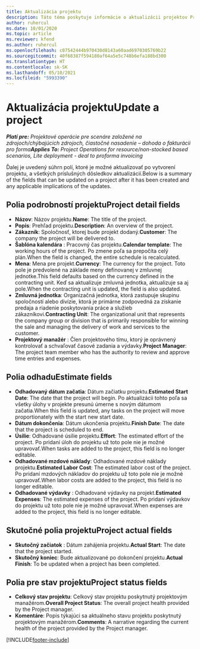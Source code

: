 ```yaml
---
title: Aktualizácia projektu
description: Táto téma poskytuje informácie o aktualizácii projektov Project Operations.
author: ruhercul
ms.date: 10/01/2020
ms.topic: article
ms.reviewer: kfend
ms.author: ruhercul
ms.openlocfilehash: c07542444b970430d8143a60aad6970305769b22
ms.sourcegitcommit: 40f68387f594180af64a5e5c748b6efa188bd300
ms.translationtype: HT
ms.contentlocale: sk-SK
ms.lasthandoff: 05/10/2021
ms.locfileid: "5993390"
---
```

# <a name="update-a-project"></a><span data-ttu-id="dcf6c-103">Aktualizácia projektu</span><span class="sxs-lookup"><span data-stu-id="dcf6c-103">Update a project</span></span>

<span data-ttu-id="dcf6c-104">_**Platí pre:** Projektové operácie pre scenáre založené na zdrojoch/chýbajúcich zdrojoch, čiastočné nasadenie – dohoda o fakturácii pro forma_</span><span class="sxs-lookup"><span data-stu-id="dcf6c-104">_**Applies To:** Project Operations for resource/non-stocked based scenarios, Lite deployment - deal to proforma invoicing_</span></span>

<span data-ttu-id="dcf6c-105">Ďalej je uvedený súhrn polí, ktoré je možné aktualizovať po vytvorení projektu, a všetkých príslušných dôsledkov aktualizácií.</span><span class="sxs-lookup"><span data-stu-id="dcf6c-105">Below is a summary of the fields that can be updated on a project after it has been created and any applicable implications of the updates.</span></span>

## <a name="project-detail-fields"></a><span data-ttu-id="dcf6c-106">Polia podrobností projektu</span><span class="sxs-lookup"><span data-stu-id="dcf6c-106">Project detail fields</span></span>

- <span data-ttu-id="dcf6c-107">**Názov**: Názov projektu.</span><span class="sxs-lookup"><span data-stu-id="dcf6c-107">**Name**: The title of the project.</span></span>
- <span data-ttu-id="dcf6c-108">**Popis**: Prehľad projektu.</span><span class="sxs-lookup"><span data-stu-id="dcf6c-108">**Description**: An overview of the project.</span></span>
- <span data-ttu-id="dcf6c-109">**Zákazník**: Spoločnosť, ktorej bude projekt dodaný.</span><span class="sxs-lookup"><span data-stu-id="dcf6c-109">**Customer**: The company the project will be delivered to.</span></span>
- <span data-ttu-id="dcf6c-110">**Šablóna kalendára** : Pracovný čas projektu.</span><span class="sxs-lookup"><span data-stu-id="dcf6c-110">**Calendar template**: The working hours of the project.</span></span> <span data-ttu-id="dcf6c-111">Po zmene poľa sa prepočíta celý plán.</span><span class="sxs-lookup"><span data-stu-id="dcf6c-111">When the field is changed, the entire schedule is recalculated.</span></span>
- <span data-ttu-id="dcf6c-112">**Mena**: Mena pre projekt.</span><span class="sxs-lookup"><span data-stu-id="dcf6c-112">**Currency**: The currency for the project.</span></span> <span data-ttu-id="dcf6c-113">Toto pole je predvolené na základe meny definovanej v zmluvnej jednotke.</span><span class="sxs-lookup"><span data-stu-id="dcf6c-113">This field defaults based on the currency defined in the contracting unit.</span></span> <span data-ttu-id="dcf6c-114">Keď sa aktualizuje zmluvná jednotka, aktualizuje sa aj pole.</span><span class="sxs-lookup"><span data-stu-id="dcf6c-114">When the contracting unit is updated, the field is also updated.</span></span>
- <span data-ttu-id="dcf6c-115">**Zmluvná jednotka**: Organizačná jednotka, ktorá zastupuje skupinu spoločností alebo divízie, ktorá je primárne zodpovedná za získanie predaja a riadenie poskytovania práce a služieb zákazníkovi.</span><span class="sxs-lookup"><span data-stu-id="dcf6c-115">**Contracting Unit**: The organizational unit that represents the company group or division that is primarily responsible for winning the sale and managing the delivery of work and services to the customer.</span></span> 
- <span data-ttu-id="dcf6c-116">**Projektový manažér** : Člen projektového tímu, ktorý je oprávnený kontrolovať a schvaľovať časové zadania a výdavky.</span><span class="sxs-lookup"><span data-stu-id="dcf6c-116">**Project Manager**: The project team member who has the authority to review and approve time entries and expenses.</span></span>

## <a name="estimate-fields"></a><span data-ttu-id="dcf6c-117">Polia odhadu</span><span class="sxs-lookup"><span data-stu-id="dcf6c-117">Estimate fields</span></span>

- <span data-ttu-id="dcf6c-118">**Odhadovaný dátum začatia**: Dátum začiatku projektu.</span><span class="sxs-lookup"><span data-stu-id="dcf6c-118">**Estimated Start Date**: The date that the project will begin.</span></span> <span data-ttu-id="dcf6c-119">Po aktualizácii tohto poľa sa všetky úlohy v projekte presunú úmerne s novým dátumom začatia.</span><span class="sxs-lookup"><span data-stu-id="dcf6c-119">When this field is updated, any tasks on the project will move proportionately with the start new start date.</span></span>
- <span data-ttu-id="dcf6c-120">**Dátum dokončenia**: Dátum ukončenia projektu.</span><span class="sxs-lookup"><span data-stu-id="dcf6c-120">**Finish Date**: The date that the project is scheduled to end.</span></span>
- <span data-ttu-id="dcf6c-121">**Úsilie**: Odhadované úsilie projektu.</span><span class="sxs-lookup"><span data-stu-id="dcf6c-121">**Effort**: The estimated effort of the project.</span></span> <span data-ttu-id="dcf6c-122">Po pridaní úloh do projektu už toto pole nie je možné upravovať.</span><span class="sxs-lookup"><span data-stu-id="dcf6c-122">When tasks are added to the project, this field is no longer editable.</span></span>
- <span data-ttu-id="dcf6c-123">**Odhadované mzdové náklady**: Odhadované mzdové náklady projektu.</span><span class="sxs-lookup"><span data-stu-id="dcf6c-123">**Estimated Labor Cost**: The estimated labor cost of the project.</span></span> <span data-ttu-id="dcf6c-124">Po pridaní mzdových nákladov do projektu už toto pole nie je možné upravovať.</span><span class="sxs-lookup"><span data-stu-id="dcf6c-124">When labor costs are added to the project, this field is no longer editable.</span></span>
- <span data-ttu-id="dcf6c-125">**Odhadované výdavky** : Odhadované výdavky na projekt.</span><span class="sxs-lookup"><span data-stu-id="dcf6c-125">**Estimated Expenses**: The estimated expenses of the project.</span></span> <span data-ttu-id="dcf6c-126">Po pridaní výdavkov do projektu už toto pole nie je možné upravovať.</span><span class="sxs-lookup"><span data-stu-id="dcf6c-126">When expenses are added to the project, this field is no longer editable.</span></span>

## <a name="project-actual-fields"></a><span data-ttu-id="dcf6c-127">Skutočné polia projektu</span><span class="sxs-lookup"><span data-stu-id="dcf6c-127">Project actual fields</span></span>
- <span data-ttu-id="dcf6c-128">**Skutočný začiatok** : Dátum zahájenia projektu.</span><span class="sxs-lookup"><span data-stu-id="dcf6c-128">**Actual Start**: The date that the project started.</span></span>
- <span data-ttu-id="dcf6c-129">**Skutočný koniec**: Bude aktualizované po dokončení projektu.</span><span class="sxs-lookup"><span data-stu-id="dcf6c-129">**Actual Finish**: To be updated when a project has been completed.</span></span>

## <a name="project-status-fields"></a><span data-ttu-id="dcf6c-130">Polia pre stav projektu</span><span class="sxs-lookup"><span data-stu-id="dcf6c-130">Project status fields</span></span>

- <span data-ttu-id="dcf6c-131">**Celkový stav projektu**: Celkový stav projektu poskytnutý projektovým manažérom.</span><span class="sxs-lookup"><span data-stu-id="dcf6c-131">**Overall Project Status**: The overall project health provided by the Project manager.</span></span>
- <span data-ttu-id="dcf6c-132">**Komentáre**: Popis týkajúci sa aktuálneho stavu projektu poskytnutý projektovým manažérom.</span><span class="sxs-lookup"><span data-stu-id="dcf6c-132">**Comments**: A narrative regarding the current health of the project provided by the Project manager.</span></span>



[!INCLUDE[footer-include](../includes/footer-banner.md)]